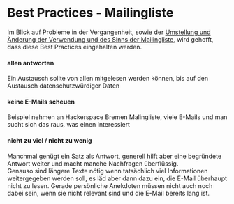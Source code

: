 # Best Practices - Mailingliste

Im Blick auf Probleme in der Vergangenheit, sowie der [Umstellung und Änderung der Verwendung und des Sinns der Mailingliste](http://wiki.bremen.freifunk.net/Treffen/2015_06_19#treffen-19-06-2015_protokoll), wird gehofft, dass diese Best Practices eingehalten werden.

#### allen antworten
Ein Austausch sollte von allen mitgelesen werden können, bis auf den Austausch datenschutzwürdiger Daten

#### keine E-Mails scheuen
Beispiel nehmen an Hackerspace Bremen Malingliste, viele E-Mails und man sucht sich das raus, was einen interessiert

#### nicht zu viel / nicht zu wenig
Manchmal genügt ein Satz als Antwort, generell hilft aber eine begründete Antwort weiter und macht manche Nachfragen überflüssig.  
Genauso sind längere Texte nötig wenn tatsächlich viel Informationen weitergegeben werden soll, es läd aber dann dazu ein, die E-Mail überhaupt nicht zu lesen. Gerade persönliche Anekdoten müssen nicht auch noch dabei sein, wenn sie nicht relevant sind und die E-Mail bereits lang ist.